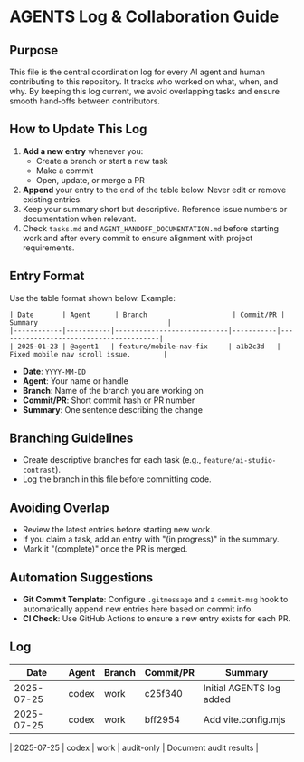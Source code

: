 # AGENTS Log & Collaboration Guide

## Purpose
This file is the central coordination log for every AI agent and human contributing to this repository. It tracks who worked on what, when, and why. By keeping this log current, we avoid overlapping tasks and ensure smooth hand‑offs between contributors.

## How to Update This Log
1. **Add a new entry** whenever you:
   - Create a branch or start a new task
   - Make a commit
   - Open, update, or merge a PR
2. **Append** your entry to the end of the table below. Never edit or remove existing entries.
3. Keep your summary short but descriptive. Reference issue numbers or documentation when relevant.
4. Check `tasks.md` and `AGENT_HANDOFF_DOCUMENTATION.md` before starting work and after every commit to ensure alignment with project requirements.

## Entry Format
Use the table format shown below. Example:
```
| Date       | Agent      | Branch                     | Commit/PR | Summary                                |
|------------|-----------|----------------------------|-----------|----------------------------------------|
| 2025-01-23 | @agent1   | feature/mobile-nav-fix     | a1b2c3d   | Fixed mobile nav scroll issue.        |
```
- **Date**: `YYYY-MM-DD`
- **Agent**: Your name or handle
- **Branch**: Name of the branch you are working on
- **Commit/PR**: Short commit hash or PR number
- **Summary**: One sentence describing the change

## Branching Guidelines
- Create descriptive branches for each task (e.g., `feature/ai-studio-contrast`).
- Log the branch in this file before committing code.

## Avoiding Overlap
- Review the latest entries before starting new work.
- If you claim a task, add an entry with "(in progress)" in the summary.
- Mark it "(complete)" once the PR is merged.

## Automation Suggestions
- **Git Commit Template**: Configure `.gitmessage` and a `commit-msg` hook to automatically append new entries here based on commit info.
- **CI Check**: Use GitHub Actions to ensure a new entry exists for each PR.

## Log
| Date | Agent | Branch | Commit/PR | Summary |
|------|-------|--------|-----------|---------|
| 2025-07-25 | codex | work | c25f340 | Initial AGENTS log added |
| 2025-07-25 | codex | work | bff2954 | Add vite.config.mjs |

| 2025-07-25 | codex | work | audit-only | Document audit results |
